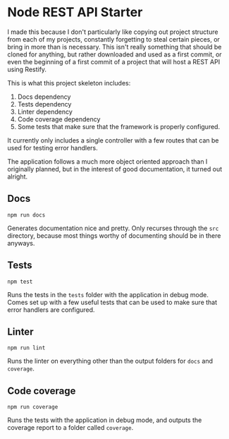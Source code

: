 # Node REST API Starter
I made this because I don't particularly like copying out project structure from each of my projects, constantly forgetting to steal certain pieces, or bring in more than is necessary.
This isn't really something that should be cloned for anything, but rather downloaded and used as a first commit, or even the beginning of a first commit of a project that will host a REST API using Restify.

This is what this project skeleton includes:

1. Docs dependency
2. Tests dependency
3. Linter dependency
4. Code coverage dependency
5. Some tests that make sure that the framework is properly configured.

It currently only includes a single controller with a few routes that can be used for testing error handlers.

The application follows a much more object oriented approach than I originally planned, but in the interest of good documentation, it turned out alright. 

## Docs
```
npm run docs
```
Generates documentation nice and pretty. 
Only recurses through the `src` directory, because most things worthy of documenting should be in there anyways.

## Tests
```
npm test
```
Runs the tests in the `tests` folder with the application in debug mode. 
Comes set up with a few useful tests that can be used to make sure that error handlers are configured.

## Linter
```
npm run lint
```
Runs the linter on everything other than the output folders for `docs` and `coverage`. 

## Code coverage
```
npm run coverage
```
Runs the tests with the application in debug mode, and outputs the coverage report to a folder called `coverage`.
